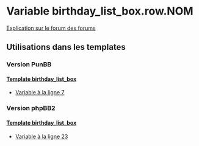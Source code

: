 # Variable birthday_list_box.row.NOM
[Explication sur le forum des forums](http://forum.forumactif.com/t294113-listing-des-variables#birthday_list_box.row.NOM)

## Utilisations dans les templates

### Version PunBB

#### [Template birthday_list_box](punbb/birthday_list_box.md)
* [Variable à la ligne 7](../punbb/birthday_list_box.tpl#L7)

### Version phpBB2

#### [Template birthday_list_box](subsilver/birthday_list_box.md)
* [Variable à la ligne 23](../subsilver/birthday_list_box.tpl#L23)